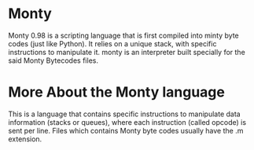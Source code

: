 # Monty

Monty 0.98 is a scripting language that is first compiled into minty byte codes (just like Python). It relies on a unique stack, with specific instructions to manipulate it. monty is an interpreter built specially for the said Monty Bytecodes files.

# More About the Monty language

This is a language that contains specific instructions to manipulate data information (stacks or queues), where each instruction (called opcode) is sent per line. Files which contains Monty byte codes usually have the .m extension.
